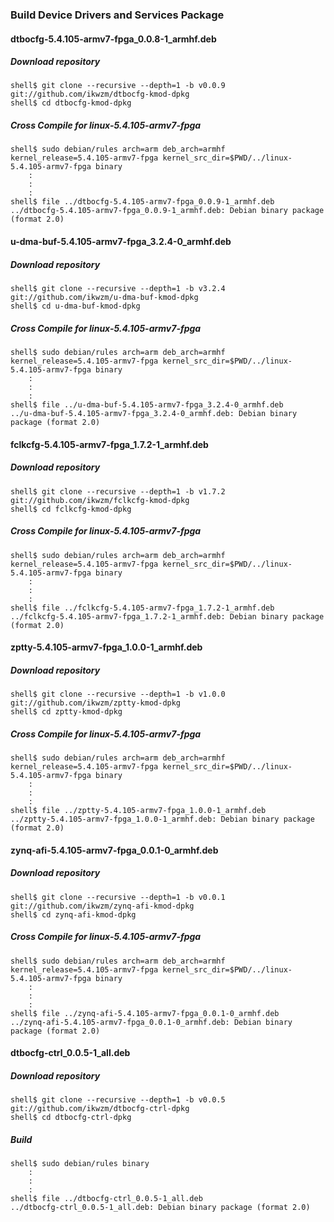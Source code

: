 ### Build Device Drivers and Services Package

#### dtbocfg-5.4.105-armv7-fpga_0.0.8-1_armhf.deb

##### Download repository

```console
shell$ git clone --recursive --depth=1 -b v0.0.9 git://github.com/ikwzm/dtbocfg-kmod-dpkg
shell$ cd dtbocfg-kmod-dpkg
```
##### Cross Compile for linux-5.4.105-armv7-fpga

```console
shell$ sudo debian/rules arch=arm deb_arch=armhf kernel_release=5.4.105-armv7-fpga kernel_src_dir=$PWD/../linux-5.4.105-armv7-fpga binary
    :
    :
    :
shell$ file ../dtbocfg-5.4.105-armv7-fpga_0.0.9-1_armhf.deb 
../dtbocfg-5.4.105-armv7-fpga_0.0.9-1_armhf.deb: Debian binary package (format 2.0)
```

#### u-dma-buf-5.4.105-armv7-fpga_3.2.4-0_armhf.deb 

##### Download repository

```console
shell$ git clone --recursive --depth=1 -b v3.2.4 git://github.com/ikwzm/u-dma-buf-kmod-dpkg
shell$ cd u-dma-buf-kmod-dpkg
```

##### Cross Compile for linux-5.4.105-armv7-fpga

```console
shell$ sudo debian/rules arch=arm deb_arch=armhf kernel_release=5.4.105-armv7-fpga kernel_src_dir=$PWD/../linux-5.4.105-armv7-fpga binary
    :
    :
    :
shell$ file ../u-dma-buf-5.4.105-armv7-fpga_3.2.4-0_armhf.deb 
../u-dma-buf-5.4.105-armv7-fpga_3.2.4-0_armhf.deb: Debian binary package (format 2.0)
```

#### fclkcfg-5.4.105-armv7-fpga_1.7.2-1_armhf.deb

##### Download repository

```console
shell$ git clone --recursive --depth=1 -b v1.7.2 git://github.com/ikwzm/fclkcfg-kmod-dpkg
shell$ cd fclkcfg-kmod-dpkg
```

##### Cross Compile for linux-5.4.105-armv7-fpga

```console
shell$ sudo debian/rules arch=arm deb_arch=armhf kernel_release=5.4.105-armv7-fpga kernel_src_dir=$PWD/../linux-5.4.105-armv7-fpga binary
    :
    :
    :
shell$ file ../fclkcfg-5.4.105-armv7-fpga_1.7.2-1_armhf.deb 
../fclkcfg-5.4.105-armv7-fpga_1.7.2-1_armhf.deb: Debian binary package (format 2.0)
```

#### zptty-5.4.105-armv7-fpga_1.0.0-1_armhf.deb

##### Download repository

```console
shell$ git clone --recursive --depth=1 -b v1.0.0 git://github.com/ikwzm/zptty-kmod-dpkg
shell$ cd zptty-kmod-dpkg
```

##### Cross Compile for linux-5.4.105-armv7-fpga

```console
shell$ sudo debian/rules arch=arm deb_arch=armhf kernel_release=5.4.105-armv7-fpga kernel_src_dir=$PWD/../linux-5.4.105-armv7-fpga binary
    :
    :
    :
shell$ file ../zptty-5.4.105-armv7-fpga_1.0.0-1_armhf.deb
../zptty-5.4.105-armv7-fpga_1.0.0-1_armhf.deb: Debian binary package (format 2.0)
```

#### zynq-afi-5.4.105-armv7-fpga_0.0.1-0_armhf.deb

##### Download repository

```console
shell$ git clone --recursive --depth=1 -b v0.0.1 git://github.com/ikwzm/zynq-afi-kmod-dpkg
shell$ cd zynq-afi-kmod-dpkg
```
##### Cross Compile for linux-5.4.105-armv7-fpga

```console
shell$ sudo debian/rules arch=arm deb_arch=armhf kernel_release=5.4.105-armv7-fpga kernel_src_dir=$PWD/../linux-5.4.105-armv7-fpga binary
    :
    :
    :
shell$ file ../zynq-afi-5.4.105-armv7-fpga_0.0.1-0_armhf.deb 
../zynq-afi-5.4.105-armv7-fpga_0.0.1-0_armhf.deb: Debian binary package (format 2.0)
```

#### dtbocfg-ctrl_0.0.5-1_all.deb

##### Download repository

```console
shell$ git clone --recursive --depth=1 -b v0.0.5 git://github.com/ikwzm/dtbocfg-ctrl-dpkg
shell$ cd dtbocfg-ctrl-dpkg
```

##### Build

```console
shell$ sudo debian/rules binary
    :
    :
    :
shell$ file ../dtbocfg-ctrl_0.0.5-1_all.deb 
../dtbocfg-ctrl_0.0.5-1_all.deb: Debian binary package (format 2.0)
```

